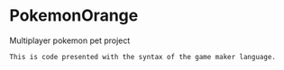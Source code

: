 # PokemonOrange
Multiplayer pokemon pet project
```GML
This is code presented with the syntax of the game maker language.
```
